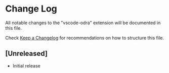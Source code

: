 # Change Log

All notable changes to the "vscode-odra" extension will be documented in this file.

Check [Keep a Changelog](http://keepachangelog.com/) for recommendations on how to structure this file.

## [Unreleased]

- Initial release